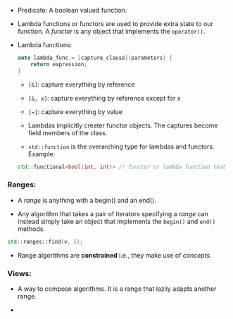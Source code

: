 - Predicate: A boolean valued function.

- Lambda functions or functors are used to provide extra state to our function. A _functor_ is any object that implements the `operator()`.

- Lambda functions:
    ```c++
    auto lambda_func = [capture_clause](parameters) {
        return expression;
    }
    ```

    - `[&]`: capture everything by reference
    - `[&, x]`: capture everything by reference except for x
    - `[=]`: capture everything by value

    - Lambdas implicitly creater functor objects. The captures become field members of the class.

    - `std::function` is the overarching type for lambdas and functors. Example:
    ```c++
    std::functional<bool(int, int)> // functor or lambda function that takes two ints and returns a boolean
    ```

### Ranges:

- A _range_ is anything with a begin() and an end().

- Any algorithm that takes a pair of iterators specifying a _range_ can instead simply take an object that implements the `begin()` and `end()` methods.
```c++
std::ranges::find(v, 5);
```

- Range algorithms are **constrained** i.e., they make use of _concepts_.

### Views:

- A way to compose algorithms. It is a range that lazily adapts another range.

-
